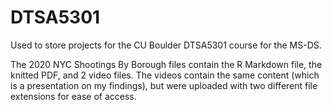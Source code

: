# DTSA5301
Used to store projects for the CU Boulder DTSA5301 course for the MS-DS.

The 2020 NYC Shootings By Borough files contain the R Markdown file, the knitted PDF, and 2 video files. The videos contain the same content (which is a presentation on my findings), but were uploaded with two different file extensions for ease of access.
